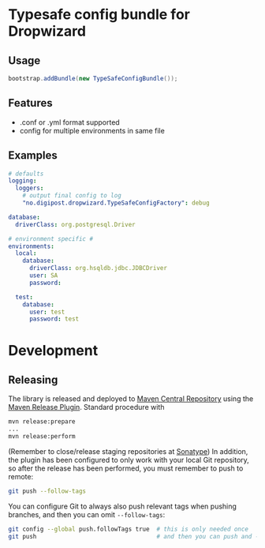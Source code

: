 # Typesafe config bundle for Dropwizard

## Usage
```java
bootstrap.addBundle(new TypeSafeConfigBundle());
```

## Features

* .conf or .yml format supported
* config for multiple environments in same file

## Examples

```yml
# defaults
logging:
  loggers:
    # output final config to log
    "no.digipost.dropwizard.TypeSafeConfigFactory": debug

database:
  driverClass: org.postgresql.Driver

# environment specific #
environments:
  local:
    database:
      driverClass: org.hsqldb.jdbc.JDBCDriver
      user: SA
      password:

  test:
    database:
      user: test
      password: test
```


# Development

## Releasing

The library is released and deployed to
[Maven Central Repository](http://search.maven.org/#search%7Cga%7C1%7Cg%3A%22no.digipost%22%20a%3A%22typesafe-config-bundle%22)
using the [Maven Release Plugin](https://maven.apache.org/maven-release/maven-release-plugin/). Standard procedure with

```bash
mvn release:prepare
...
mvn release:perform
```
(Remember to close/release staging repositories at [Sonatype](https://oss.sonatype.org))
In addition, the plugin has been configured to only work with your local Git repository, so after the release has been performed,
you must remember to push to remote:

```bash
git push --follow-tags
```

You can configure Git to always also push relevant tags when pushing branches, and then you can omit `--follow-tags`:

```bash
git config --global push.followTags true  # this is only needed once
git push                                  # and then you can push and --follow-tags will be implied
```
